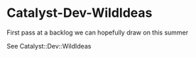 Catalyst-Dev-WildIdeas
======================

First pass at a backlog we can hopefully draw on this summer

See Catalyst::Dev::WildIdeas
